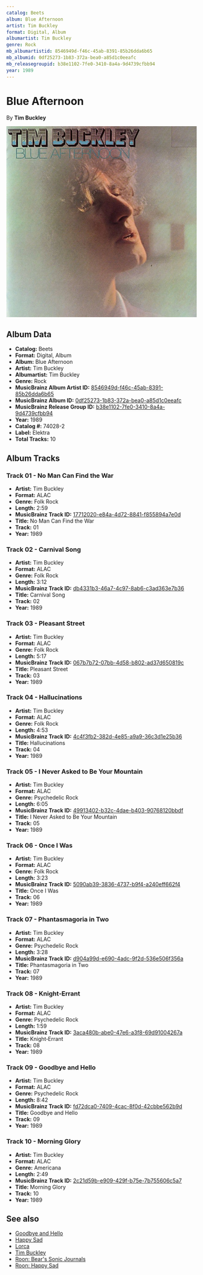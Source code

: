 ```yaml
---
catalog: Beets
album: Blue Afternoon
artist: Tim Buckley
format: Digital, Album
albumartist: Tim Buckley
genre: Rock
mb_albumartistid: 8546949d-f46c-45ab-8391-85b26dda6b65
mb_albumid: 0df25273-1b83-372a-bea0-a85d1c0eeafc
mb_releasegroupid: b38e1102-7fe0-3410-8a4a-9d4739cfbb94
year: 1989
---
```


# Blue Afternoon

By **Tim Buckley**

![](../../assets/beetscovers/Tim_Buckley-Blue_Afternoon.jpg)

## Album Data

- **Catalog:** Beets
- **Format:** Digital, Album
- **Album:** Blue Afternoon
- **Artist:** Tim Buckley
- **Albumartist:** Tim Buckley
- **Genre:** Rock
- **MusicBrainz Album Artist ID:** [8546949d-f46c-45ab-8391-85b26dda6b65](https://musicbrainz.org/artist/8546949d-f46c-45ab-8391-85b26dda6b65)
- **MusicBrainz Album ID:** [0df25273-1b83-372a-bea0-a85d1c0eeafc](https://musicbrainz.org/release/0df25273-1b83-372a-bea0-a85d1c0eeafc)
- **MusicBrainz Release Group ID:** [b38e1102-7fe0-3410-8a4a-9d4739cfbb94](https://musicbrainz.org/release-group/b38e1102-7fe0-3410-8a4a-9d4739cfbb94)
- **Year:** 1989
- **Catalog #:** 74028-2
- **Label:** Elektra
- **Total Tracks:** 10

## Album Tracks

### Track 01 - No Man Can Find the War

- **Artist:** Tim Buckley
- **Format:** ALAC
- **Genre:** Folk Rock
- **Length:** 2:59
- **MusicBrainz Track ID:** [17712020-e84a-4d72-8841-f855894a7e0d](https://musicbrainz.org/recording/17712020-e84a-4d72-8841-f855894a7e0d)
- **Title:** No Man Can Find the War
- **Track:** 01
- **Year:** 1989

### Track 02 - Carnival Song

- **Artist:** Tim Buckley
- **Format:** ALAC
- **Genre:** Folk Rock
- **Length:** 3:12
- **MusicBrainz Track ID:** [db4331b3-46a7-4c97-8ab6-c3ad363e7b36](https://musicbrainz.org/recording/db4331b3-46a7-4c97-8ab6-c3ad363e7b36)
- **Title:** Carnival Song
- **Track:** 02
- **Year:** 1989

### Track 03 - Pleasant Street

- **Artist:** Tim Buckley
- **Format:** ALAC
- **Genre:** Folk Rock
- **Length:** 5:17
- **MusicBrainz Track ID:** [067b7b72-07bb-4d58-b802-ad37d650819c](https://musicbrainz.org/recording/067b7b72-07bb-4d58-b802-ad37d650819c)
- **Title:** Pleasant Street
- **Track:** 03
- **Year:** 1989

### Track 04 - Hallucinations

- **Artist:** Tim Buckley
- **Format:** ALAC
- **Genre:** Folk Rock
- **Length:** 4:53
- **MusicBrainz Track ID:** [4c4f3fb2-382d-4e85-a9a9-36c3d1e25b36](https://musicbrainz.org/recording/4c4f3fb2-382d-4e85-a9a9-36c3d1e25b36)
- **Title:** Hallucinations
- **Track:** 04
- **Year:** 1989

### Track 05 - I Never Asked to Be Your Mountain

- **Artist:** Tim Buckley
- **Format:** ALAC
- **Genre:** Psychedelic Rock
- **Length:** 6:05
- **MusicBrainz Track ID:** [49913402-b32c-4dae-b403-90768120bbdf](https://musicbrainz.org/recording/49913402-b32c-4dae-b403-90768120bbdf)
- **Title:** I Never Asked to Be Your Mountain
- **Track:** 05
- **Year:** 1989

### Track 06 - Once I Was

- **Artist:** Tim Buckley
- **Format:** ALAC
- **Genre:** Folk Rock
- **Length:** 3:23
- **MusicBrainz Track ID:** [5090ab39-3836-4737-b9f4-a240eff662f4](https://musicbrainz.org/recording/5090ab39-3836-4737-b9f4-a240eff662f4)
- **Title:** Once I Was
- **Track:** 06
- **Year:** 1989

### Track 07 - Phantasmagoria in Two

- **Artist:** Tim Buckley
- **Format:** ALAC
- **Genre:** Psychedelic Rock
- **Length:** 3:28
- **MusicBrainz Track ID:** [d904a99d-e690-4adc-9f2d-536e506f356a](https://musicbrainz.org/recording/d904a99d-e690-4adc-9f2d-536e506f356a)
- **Title:** Phantasmagoria in Two
- **Track:** 07
- **Year:** 1989

### Track 08 - Knight‐Errant

- **Artist:** Tim Buckley
- **Format:** ALAC
- **Genre:** Psychedelic Rock
- **Length:** 1:59
- **MusicBrainz Track ID:** [3aca480b-abe0-47e6-a3f8-69d91004267a](https://musicbrainz.org/recording/3aca480b-abe0-47e6-a3f8-69d91004267a)
- **Title:** Knight‐Errant
- **Track:** 08
- **Year:** 1989

### Track 09 - Goodbye and Hello

- **Artist:** Tim Buckley
- **Format:** ALAC
- **Genre:** Psychedelic Rock
- **Length:** 8:42
- **MusicBrainz Track ID:** [fd72dca0-7409-4cac-8f0d-42cbbe562b9d](https://musicbrainz.org/recording/fd72dca0-7409-4cac-8f0d-42cbbe562b9d)
- **Title:** Goodbye and Hello
- **Track:** 09
- **Year:** 1989

### Track 10 - Morning Glory

- **Artist:** Tim Buckley
- **Format:** ALAC
- **Genre:** Americana
- **Length:** 2:49
- **MusicBrainz Track ID:** [2c21d59b-e909-429f-b75e-7b755606c5a7](https://musicbrainz.org/recording/2c21d59b-e909-429f-b75e-7b755606c5a7)
- **Title:** Morning Glory
- **Track:** 10
- **Year:** 1989


## See also

- [Goodbye and Hello](Goodbye_and_Hello.md)
- [Happy Sad](Happy_Sad.md)
- [Lorca](Lorca.md)
- [Tim Buckley](Tim_Buckley.md)
- [Roon: Bear's Sonic Journals](../../Roon/Tim_Buckley/Bears_Sonic_Journals-_Merry-Go-Round_At_The_Carousel_Digital.md)
- [Roon: Happy Sad](../../Roon/Tim_Buckley/Happy_Sad.md)
